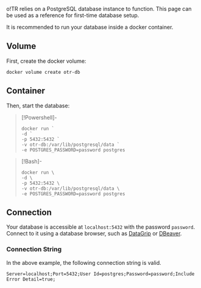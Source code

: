 o!TR relies on a PostgreSQL database instance to function. This page can be used as a reference for first-time database setup.

It is recommended to run your database inside a docker container.

## Volume

First, create the docker volume:

```Shell
docker volume create otr-db
```

## Container

Then, start the database:

> [!Powershell]-
> ```
> docker run `
> -d `
> -p 5432:5432 `
> -v otr-db:/var/lib/postgresql/data `
> -e POSTGRES_PASSWORD=password postgres
> ```

> [!Bash]-
>```
> docker run \
> -d \
> -p 5432:5432 \
> -v otr-db:/var/lib/postgresql/data \
> -e POSTGRES_PASSWORD=password postgres
> ```


## Connection

Your database is accessible at `localhost:5432` with the password `password`. Connect to it using a database browser, such as [DataGrip](https://www.jetbrains.com/datagrip/) or [DBeaver](https://dbeaver.io/).

### Connection String

In the above example, the following connection string is valid.

```
Server=localhost;Port=5432;User Id=postgres;Password=password;Include Error Detail=true;
```
